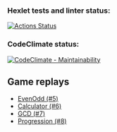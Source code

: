 ### Hexlet tests and linter status:
[![Actions Status](https://github.com/AnrDaemon/java-project-61/actions/workflows/hexlet-check.yml/badge.svg)](https://github.com/AnrDaemon/java-project-61/actions)

### CodeClimate status:
[![CodeClimate - Maintainability](https://api.codeclimate.com/v1/badges/b729cd22c95afd75ed94/maintainability)](https://codeclimate.com/github/AnrDaemon/java-project-61/maintainability)

## Game replays

  - [EvenOdd (#5)](https://asciinema.org/a/R02RLsxcJ6WdlEaK7oPwltQFQ)
  - [Calculator (#6)](https://asciinema.org/a/0p27Ru3x4Ko6wfPu4strMAmuy)
  - [GCD (#7)](https://asciinema.org/a/puNSQzId9KeG0CApFLcZsPoZo)
  - [Progression (#8)](https://asciinema.org/a/FoB83oRdNkOp2dURoqo0RaNyB)
